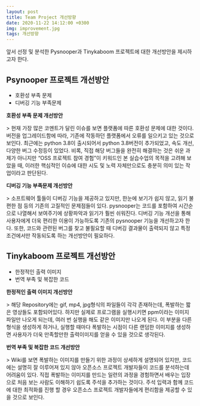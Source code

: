 ```yaml
---
layout: post
title: Team Project 개선방향
date: 2020-11-22 14:12:00 +0300
img: improvement.jpg
tags: 개선방향
---
```

앞서 선정 및 분석한 Pysnooper과 Tinykaboom 프로젝트에 대한 개선방안을 제시하고자 한다.

## Psynooper 프로젝트 개선방안
<ul>
      <li>호환성 부족 문제</li>
      <li>디버깅 기능 부족문제</li>
</ul>

<p><strong> 호환성 부족 문제 개선방안 </strong></p>
> 현재 가장 많은 코멘트가 달린 이슈를 보면 플랫폼에 따른 호환성 문제에 대한 것이다.
버전을 업그레이드함에 따라, 기존에 작동하던 플랫폼에서 오류를 일으키고 있는 것으로 보인다.
최근에는 python 3.8이 출시되어서 python 3.8버전이 추가되었고, 속도 개선, 다양한 버그 수정등이 있었다.
비록, 직접 해당 버그들을 완전히 해결하는 것은 쉬운 과제가 아니지만 “OSS 프로젝트 참여 경험”이 키워드인
본 실습수업의 목적을 고려해 보았을 때, 이러한 핵심적인 이슈에 대한 시도 및 노력 자체만으로도 충분히 의미 있는 작업이라고 판단된다.

<p><strong> 디버깅 기능 부족문제 개선방안 </strong></p>
> 소프트웨어 툴들이 디버깅 기능을 제공하고 있지만, 한눈에 보기가 쉽지 않고, 읽기 불편한 점 등의 기존의 고질적인 문제점들이 있다.
pysnooper는 코드를 포함하여 시간순으로 나열해서 보여주기에 상황파악과 읽기가 훨씬 쉬워진다.
디버깅 기능 개선을 통해 사용자에게 더욱 편리한 이용이 가능하도록 기존의 pysnooper 기능을 개선하고자 한다.
또한, 코드와 관련된 버그를 찾고 불필요할 때 디버깅 결과물이 출력되지 않고 특정 조건에서만 작동되도록 하는 개선방안이 필요하다.

## Tinykaboom 프로젝트 개선방안
<ul>
      <li>한정적인 출력 이미지</li>
      <li>번역 부족 및 복잡한 코드</li> 
</ul>

<p><strong>한정적인 출력 이미지 개선방안</strong></p> 
> 해당 Repository에는 gif, mp4, jpg형식의 파일들이 각각 존재하는데, 폭발하는 짧은 영상들도 포함되어있다.
하지만 실제로 프로그램을 실행시키면 ppm이라는 이미지 파일만 나오게 되는데, 여러 번 실행을 해도 같은 이미지만 나오게 된다.
이 부분을 다른 형식을 생성하게 하거나, 실행할 때마다 폭발하는 시점이 다른 랜덤한 이미지를 생성하면 사용자가 더욱 만족할만한
출력이미지를 얻을 수 있을 것으로 생각된다.

<p><strong>번역 부족 및 복잡한 코드 개선방안</strong></p>
> Wiki를 보면 폭발하는 이미지를 만들기 위한 과정이 상세하게 설명되어 있지만,
코드에는 설명히 잘 이루어져 있지 않아 오픈소스 프로젝트 개발자들이 코드를 분석하는데 어려움이 있다.
직접 폭발하는 이미지를 만드는 일련의 과정을 경험하면서 배우는 입장으로 처음 보는 사람도 이해하기 쉽도록 주석을 추가하는 것이다.
주석 입력과 함께 코드에 대한 최적화를 진행 할 경우 오픈소스 프로젝트 개발자들에게 편리함을 제공할 수 있을 것으로 보인다.
